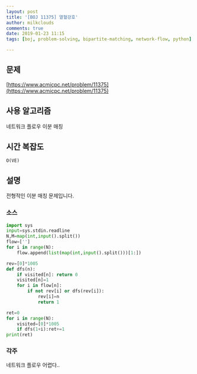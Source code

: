 ```yaml
---
layout: post
title: '[BOJ 11375] 열혈강호'
author: milkclouds
comments: true
date: 2019-01-23 11:15
tags: [boj, problem-solving, bipartite-matching, network-flow, python]

---
```


## 문제
[https://www.acmicpc.net/problem/11375](https://www.acmicpc.net/problem/11375)

## 사용 알고리즘
네트워크 플로우
이분 매칭

## 시간 복잡도
`O(VE)`


## 설명
전형적인 이분 매칭 문제입니다.


### 소스  

```python
import sys
input=sys.stdin.readline
N,M=map(int,input().split())
flow=['']
for i in range(N):
    flow.append(list(map(int,input().split()))[1:])

rev=[0]*1005
def dfs(n):
    if visited[n]: return 0
    visited[n]=1
    for i in flow[n]:
        if not rev[i] or dfs(rev[i]):
            rev[i]=n
            return 1

ret=0
for i in range(N):
    visited=[0]*1005
    if dfs(1+i):ret+=1
print(ret)
```

### 각주  
네트워크 플로우 어렵다..